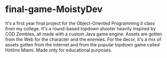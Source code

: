 # final-game-MoistyDev
It's a first year final project for the Object-Oriented Programming II class from my college.
It's a round-based topdown shooter heavily inspired by COD Zombies, all made with a custom Java game engine.
Assets are gotten from the Web for the character and the enemies.
For the decor, it's a mix of assets gotten from the internet and from the popular topdown game called Hotline Miami.
Made only for educational purposes.
